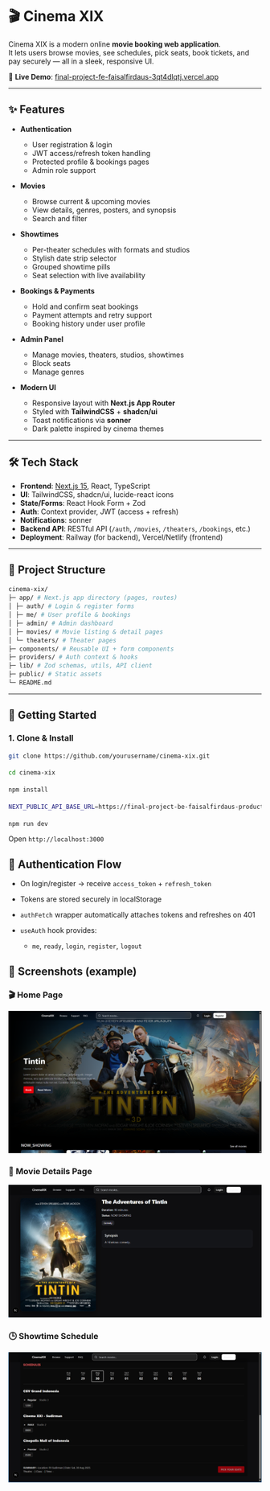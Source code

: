 # 🎬 Cinema XIX

Cinema XIX is a modern online **movie booking web application**.  
It lets users browse movies, see schedules, pick seats, book tickets, and pay securely — all in a sleek, responsive UI.

🔗 **Live Demo**: [final-project-fe-faisalfirdaus-3qt4dlqtj.vercel.app](https://final-project-fe-faisalfirdaus.vercel.app/)

---

## ✨ Features

- **Authentication**

  - User registration & login
  - JWT access/refresh token handling
  - Protected profile & bookings pages
  - Admin role support

- **Movies**

  - Browse current & upcoming movies
  - View details, genres, posters, and synopsis
  - Search and filter

- **Showtimes**

  - Per-theater schedules with formats and studios
  - Stylish date strip selector
  - Grouped showtime pills
  - Seat selection with live availability

- **Bookings & Payments**

  - Hold and confirm seat bookings
  - Payment attempts and retry support
  - Booking history under user profile

- **Admin Panel**

  - Manage movies, theaters, studios, showtimes
  - Block seats
  - Manage genres

- **Modern UI**
  - Responsive layout with **Next.js App Router**
  - Styled with **TailwindCSS** + **shadcn/ui**
  - Toast notifications via **sonner**
  - Dark palette inspired by cinema themes

---

## 🛠️ Tech Stack

- **Frontend**: [Next.js 15](https://nextjs.org/), React, TypeScript
- **UI**: TailwindCSS, shadcn/ui, lucide-react icons
- **State/Forms**: React Hook Form + Zod
- **Auth**: Context provider, JWT (access + refresh)
- **Notifications**: sonner
- **Backend API**: RESTful API (`/auth`, `/movies`, `/theaters`, `/bookings`, etc.)
- **Deployment**: Railway (for backend), Vercel/Netlify (frontend)

---

## 📂 Project Structure

```bash
cinema-xix/
├─ app/ # Next.js app directory (pages, routes)
│ ├─ auth/ # Login & register forms
│ ├─ me/ # User profile & bookings
│ ├─ admin/ # Admin dashboard
│ ├─ movies/ # Movie listing & detail pages
│ └─ theaters/ # Theater pages
├─ components/ # Reusable UI + form components
├─ providers/ # Auth context & hooks
├─ lib/ # Zod schemas, utils, API client
├─ public/ # Static assets
└─ README.md
```

---

## 🚀 Getting Started

### 1. Clone & Install

```bash
git clone https://github.com/yourusername/cinema-xix.git

cd cinema-xix

npm install

NEXT_PUBLIC_API_BASE_URL=https://final-project-be-faisalfirdaus-production.up.railway.app

npm run dev
```

Open `http://localhost:3000`

## 🔐 Authentication Flow

- On login/register → receive `access_token` + `refresh_token`

- Tokens are stored securely in localStorage

- `authFetch` wrapper automatically attaches tokens and refreshes on 401

- `useAuth` hook provides:

  - `me`, `ready`, `login`, `register`, `logout`

## 📸 Screenshots (example)

### 🎬 Home Page

![Home Page](public/screenshots/home-page.png)

### 🎥 Movie Details Page

![Movie Detail](public/screenshots/movie-detail.png)

### 🕒 Showtime Schedule

![Movie Detail](public/screenshots/schedule.png)
